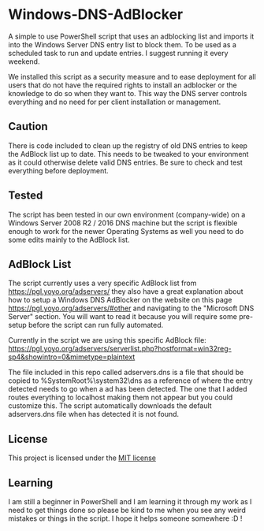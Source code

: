 # Windows-DNS-AdBlocker

A simple to use PowerShell script that uses an adblocking list and imports it into the Windows Server DNS entry list to block them. To be used as a scheduled task to run and update entries. I suggest running it every weekend.

We installed this script as a security measure and to ease deployment for all users that do not have the required rights to install an adblocker or the knowledge to do so when they want to. This way the DNS server controls everything and no need for per client installation or management.

## Caution

There is code included to clean up the registry of old DNS entries to keep the AdBlock list up to date. This needs to be tweaked to your environment as it could otherwise delete valid DNS entries. Be sure to check and test everything before deployment. 

## Tested

The script has been tested in our own environment (company-wide) on a Windows Server 2008 R2 / 2016 DNS machine but the script is flexible enough to work for the newer Operating Systems as well you need to do some edits mainly to the AdBlock list. 

## AdBlock List

The script currently uses a very specific AdBlock list from https://pgl.yoyo.org/adservers/ they also have a great explanation about how to setup a Windows DNS AdBlocker on the website on this page https://pgl.yoyo.org/adservers/#other and navigating to the "Microsoft DNS Server" section. You will want to read it because you will require some pre-setup before the script can run fully automated. 

Currently in the script we are using this specific AdBlock file:
https://pgl.yoyo.org/adservers/serverlist.php?hostformat=win32reg-sp4&showintro=0&mimetype=plaintext

The file included in this repo called adservers.dns is a file that should be copied to %SystemRoot%\system32\dns as a reference of where the entry detected needs to go when a ad has been detected. The one that I added routes everything to localhost making them not appear but you could customize this. The script automatically downloads the default adservers.dns file when has detected it is not found.

## License

This project is licensed under the [MIT license](LICENSE)

## Learning

I am still a beginner in PowerShell and I am learning it through my work as I need to get things done so please be kind to me when you see any weird mistakes or things in the script. I hope it helps someone somewhere :D !
